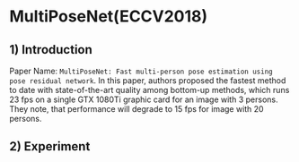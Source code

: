 # MultiPoseNet(ECCV2018)

## 1) Introduction

Paper Name: `MultiPoseNet: Fast multi-person pose estimation using pose residual network`. In this paper, authors proposed the fastest method to date with state-of-the-art quality among bottom-up methods, which runs 23 fps on a single GTX 1080Ti graphic card for an image with 3 persons. They note, that performance will degrade to 15 fps for image with 20 persons.


## 2) Experiment

